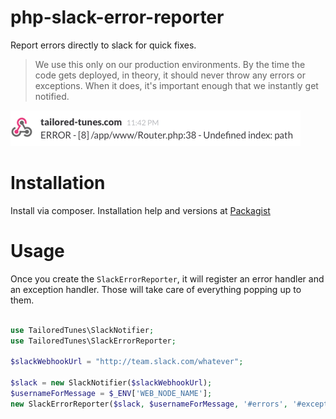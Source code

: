 php-slack-error-reporter
========================

Report errors directly to slack for quick fixes.

> We use this only on our production environments. By the time the code gets deployed, in theory, it should
never throw any errors or exceptions. When it does, it's important enough that we instantly get notified.

![](doc/example.png)


# Installation

Install via composer. Installation help and versions at [Packagist](https://packagist.org/packages/tailored-tunes/php-slack-error-reporter)

# Usage

Once you create the ```SlackErrorReporter```, it will register an error handler and an exception handler.
Those will take care of everything popping up to them.


```php

use TailoredTunes\SlackNotifier;
use TailoredTunes\SlackErrorReporter;

$slackWebhookUrl = "http://team.slack.com/whatever";

$slack = new SlackNotifier($slackWebhookUrl);
$usernameForMessage = $_ENV['WEB_NODE_NAME'];
new SlackErrorReporter($slack, $usernameForMessage, '#errors', '#exceptions');

```
